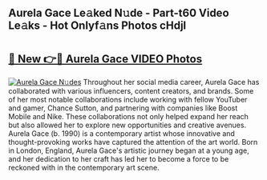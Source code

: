 ## Aurela Gace Le𝚊ked N𝚞de - Part-t60 Video Le𝚊ks - Hot Onlyf𝚊ns Photos cHdjl

# <h2><a href="http://ac11223.deff.icu/?id=Aurela+Gace">🔗 New 👉🔴 Aurela Gace VIDEO Photos</a></h2>

[![Aurela Gace N𝚞des](https://i.imgur.com/rIISA9y.gif)](http://ac11223.deff.icu/?id=Aurela+Gace)
Throughout her social media career, Aurela Gace has collaborated with various influencers, content creators, and brands. Some of her most notable collaborations include working with fellow YouTuber and gamer, Chance Sutton, and partnering with companies like Boost Mobile and Nike. These collaborations not only helped expand her reach but also allowed her to explore new opportunities and creative avenues. Aurela Gace (b. 1990) is a contemporary artist whose innovative and thought-provoking works have captured the attention of the art world. Born in London, England, Aurela Gace's artistic journey began at a young age, and her dedication to her craft has led her to become a force to be reckoned with in the contemporary art scene.

